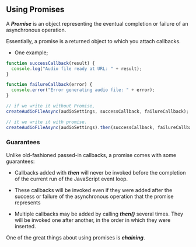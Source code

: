 ## Using Promises

A ***Promise*** is an object representing the eventual completion or failure of an asynchronous operation.

Essentially, a promise is a returned object to which you attach callbacks.

* One example;

```js
function successCallback(result) {
  console.log("Audio file ready at URL: " + result);
}

function failureCallback(error) {
  console.error("Error generating audio file: " + error);
}

// if we write it without Promise,
createAudioFileAsync(audioSettings, successCallback, failureCallback);

// it we write it with promise.
createAudioFileAsync(audioSettings).then(successCallback, failureCallback);
```

### Guarantees

Unlike old-fashioned passed-in callbacks, a promise comes with some guarantees:

* Callbacks added with ***then*** will never be invoked before the completion of the current run of the JavaScript event loop.

* These callbacks will be invoked even if they were added after the success or failure of the asynchronous operation that the promise represents

* Multiple callbacks may be added by calling ***then()*** several times. They will be invoked one after another, in the order in which they were inserted.

One of the great things about using promises is ***chaining***.